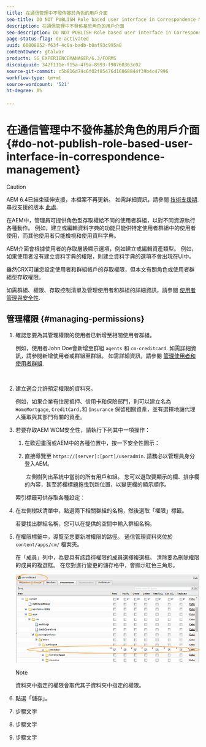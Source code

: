```yaml
---
title: 在通信管理中不發佈基於角色的用戶介面
seo-title: DO NOT PUBLISH Role based user interface in Correspondence Management
description: 在通信管理中不發佈基於角色的用戶介面
seo-description: DO NOT PUBLISH Role based user interface in Correspondence Management
page-status-flag: de-activated
uuid: 60808852-f63f-4c0a-badb-b0af93c995a8
contentOwner: gtalwar
products: SG_EXPERIENCEMANAGER/6.3/FORMS
discoiquuid: 342f111e-f15a-4f9a-8993-f90760363c02
source-git-commit: c5b816d74c6f02f85476d16868844f39b4c47996
workflow-type: tm+mt
source-wordcount: '521'
ht-degree: 0%

---
```



# 在通信管理中不發佈基於角色的用戶介面 {#do-not-publish-role-based-user-interface-in-correspondence-management}

>[!CAUTION]
>
>AEM 6.4已結束延伸支援，本檔案不再更新。 如需詳細資訊，請參閱 [技術支援期](https://helpx.adobe.com//tw/support/programs/eol-matrix.html). 尋找支援的版本 [此處](https://experienceleague.adobe.com/docs/).

在AEM中，管理員可提供角色型存取權給不同的使用者群組，以對不同資源執行各種動作。 例如，建立或編輯資料字典的功能只能供特定使用者群組中的使用者使用，而其他使用者只能檢視和使用資料字典。

AEM介面會根據使用者的存取層級顯示選項，例如建立或編輯資產類型。 例如，如果使用者沒有建立資料字典的權限，則建立資料字典的選項不會出現在UI中。

雖然CRX可讓您設定使用者和群組帳戶的存取權限，但本文有關角色或使用者群組型存取權限。

如需群組、權限、存取控制清單及管理使用者和群組的詳細資訊，請參閱 [使用者管理與安全性](/help/sites-administering/security.md).

## 管理權限 {#managing-permissions}

1. 確認您要為其管理權限的使用者已新增至相關使用者群組。

   例如，使用者John Doe會新增至群組 `agents` 和 `cm-creditcard`. 如需詳細資訊，請參閱新增使用者或群組至群組。 如需詳細資訊，請參閱 [管理使用者和使用者群組](/help/communities/users.md).

   ![]()

1. 建立適合允許預定權限的資料夾。

   例如，如果企業有住房抵押、信用卡和保險部門，則可以建立名為 `HomeMortgage`, `CreditCard,`和 `Insurance` 保留相關資產，並有選擇地讓代理人獲取與其部門有關的資產。

1. 若要存取AEM WCM安全性，請執行下列其中一項操作：

   1. 在歡迎畫面或AEM中的各種位置中，按一下安全性圖示：

   1. 直接導覽至 `https://[server]:[port]/useradmin`. 請務必以管理員身分登入AEM。

      ![]()
   左側樹列出系統中當前的所有用戶和組。 您可以選取要顯示的欄、排序欄的內容，甚至將欄標題拖曳到新位置，以變更欄的顯示順序。

   索引標籤可供存取各種設定：

1. 在左側樹狀清單中，點選兩下相關群組的名稱，然後選取「權限」標籤。

   若要找出群組名稱，您可以在提供的空間中輸入群組名稱。

1. 在權限標籤中，導覽至您要新增權限的路徑。 通信管理資料夾位於 `content/apps/cm/` 檔案夾。

   在「成員」列中，為要具有該路徑權限的成員選擇複選框。 清除要為刪除權限的成員的複選框。 在您對進行變更的儲存格中，會顯示紅色三角形。

   ![useradmin-creditcard](assets/useradmin-creditcard.png)

   >[!NOTE]
   >
   >資料夾中指定的權限會取代其子資料夾中指定的權限。

1. 點選「儲存」。
1. 步驟文字
1. 步驟文字
1. 步驟文字

